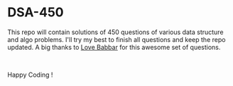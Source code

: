 # DSA-450

This repo will contain solutions of 450 questions of various data structure and algo problems. I'll try my best to finish all questions and keep the repo updated. 
A big thanks to [Love Babbar](https://www.youtube.com/channel/UCQHLxxBFrbfdrk1jF0moTpw) for this awesome set of questions.

<br />

Happy Coding !
